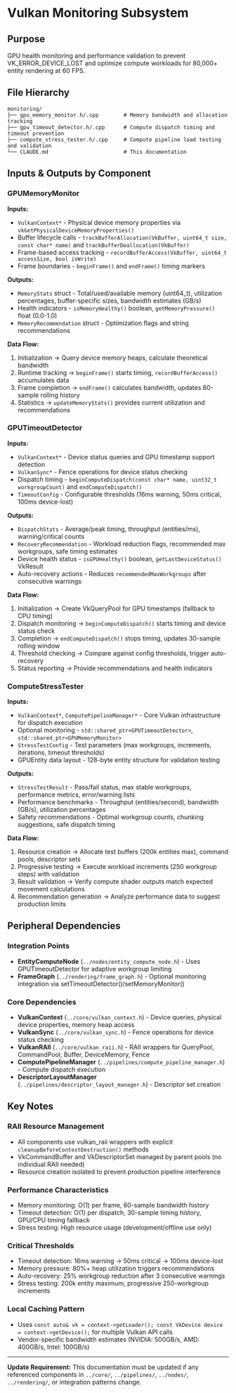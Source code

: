 # Vulkan Monitoring Subsystem

## Purpose
GPU health monitoring and performance validation to prevent VK_ERROR_DEVICE_LOST and optimize compute workloads for 80,000+ entity rendering at 60 FPS.

## File Hierarchy
```
monitoring/
├── gpu_memory_monitor.h/.cpp        # Memory bandwidth and allocation tracking  
├── gpu_timeout_detector.h/.cpp      # Compute dispatch timing and timeout prevention
├── compute_stress_tester.h/.cpp     # Compute pipeline load testing and validation
└── CLAUDE.md                        # This documentation
```

## Inputs & Outputs by Component

### GPUMemoryMonitor
**Inputs:**
- `VulkanContext*` - Physical device memory properties via `vkGetPhysicalDeviceMemoryProperties()`
- Buffer lifecycle calls - `trackBufferAllocation(VkBuffer, uint64_t size, const char* name)` and `trackBufferDeallocation(VkBuffer)`
- Frame-based access tracking - `recordBufferAccess(VkBuffer, uint64_t accessSize, bool isWrite)`
- Frame boundaries - `beginFrame()` and `endFrame()` timing markers

**Outputs:**
- `MemoryStats` struct - Total/used/available memory (uint64_t), utilization percentages, buffer-specific sizes, bandwidth estimates (GB/s)
- Health indicators - `isMemoryHealthy()` boolean, `getMemoryPressure()` float (0.0-1.0)
- `MemoryRecommendation` struct - Optimization flags and string recommendations

**Data Flow:**
1. Initialization → Query device memory heaps, calculate theoretical bandwidth
2. Runtime tracking → `beginFrame()` starts timing, `recordBufferAccess()` accumulates data
3. Frame completion → `endFrame()` calculates bandwidth, updates 60-sample rolling history
4. Statistics → `updateMemoryStats()` provides current utilization and recommendations

### GPUTimeoutDetector  
**Inputs:**
- `VulkanContext*` - Device status queries and GPU timestamp support detection
- `VulkanSync*` - Fence operations for device status checking
- Dispatch timing - `beginComputeDispatch(const char* name, uint32_t workgroupCount)` and `endComputeDispatch()`
- `TimeoutConfig` - Configurable thresholds (16ms warning, 50ms critical, 100ms device-lost)

**Outputs:**
- `DispatchStats` - Average/peak timing, throughput (entities/ms), warning/critical counts
- `RecoveryRecommendation` - Workload reduction flags, recommended max workgroups, safe timing estimates
- Device health status - `isGPUHealthy()` boolean, `getLastDeviceStatus()` VkResult
- Auto-recovery actions - Reduces `recommendedMaxWorkgroups` after consecutive warnings

**Data Flow:**
1. Initialization → Create VkQueryPool for GPU timestamps (fallback to CPU timing)
2. Dispatch monitoring → `beginComputeDispatch()` starts timing and device status check
3. Completion → `endComputeDispatch()` stops timing, updates 30-sample rolling window
4. Threshold checking → Compare against config thresholds, trigger auto-recovery
5. Status reporting → Provide recommendations and health indicators

### ComputeStressTester
**Inputs:**
- `VulkanContext*`, `ComputePipelineManager*` - Core Vulkan infrastructure for dispatch execution
- Optional monitoring - `std::shared_ptr<GPUTimeoutDetector>`, `std::shared_ptr<GPUMemoryMonitor>`
- `StressTestConfig` - Test parameters (max workgroups, increments, iterations, timeout thresholds)
- GPUEntity data layout - 128-byte entity structure for validation testing

**Outputs:**
- `StressTestResult` - Pass/fail status, max stable workgroups, performance metrics, error/warning lists
- Performance benchmarks - Throughput (entities/second), bandwidth (GB/s), utilization percentages
- Safety recommendations - Optimal workgroup counts, chunking suggestions, safe dispatch timing

**Data Flow:**
1. Resource creation → Allocate test buffers (200k entities max), command pools, descriptor sets
2. Progressive testing → Execute workload increments (250 workgroup steps) with validation
3. Result validation → Verify compute shader outputs match expected movement calculations
4. Recommendation generation → Analyze performance data to suggest production limits

## Peripheral Dependencies

### Integration Points
- **EntityComputeNode** (`../nodes/entity_compute_node.h`) - Uses GPUTimeoutDetector for adaptive workgroup limiting
- **FrameGraph** (`../rendering/frame_graph.h`) - Optional monitoring integration via setTimeoutDetector()/setMemoryMonitor()

### Core Dependencies
- **VulkanContext** (`../core/vulkan_context.h`) - Device queries, physical device properties, memory heap access
- **VulkanSync** (`../core/vulkan_sync.h`) - Fence operations for device status checking
- **VulkanRAII** (`../core/vulkan_raii.h`) - RAII wrappers for QueryPool, CommandPool, Buffer, DeviceMemory, Fence
- **ComputePipelineManager** (`../pipelines/compute_pipeline_manager.h`) - Compute dispatch execution
- **DescriptorLayoutManager** (`../pipelines/descriptor_layout_manager.h`) - Descriptor set creation

## Key Notes

### RAII Resource Management
- All components use vulkan_raii wrappers with explicit `cleanupBeforeContextDestruction()` methods
- VkCommandBuffer and VkDescriptorSet managed by parent pools (no individual RAII needed)
- Resource creation isolated to prevent production pipeline interference

### Performance Characteristics
- Memory monitoring: O(1) per frame, 60-sample bandwidth history
- Timeout detection: O(1) per dispatch, 30-sample timing history, GPU/CPU timing fallback
- Stress testing: High resource usage (development/offline use only)

### Critical Thresholds
- Timeout detection: 16ms warning → 50ms critical → 100ms device-lost
- Memory pressure: 80%+ heap utilization triggers recommendations
- Auto-recovery: 25% workgroup reduction after 3 consecutive warnings
- Stress testing: 200k entity maximum, progressive 250-workgroup increments

### Local Caching Pattern
- Uses `const auto& vk = context->getLoader(); const VkDevice device = context->getDevice();` for multiple Vulkan API calls
- Vendor-specific bandwidth estimates (NVIDIA: 500GB/s, AMD: 400GB/s, Intel: 100GB/s)

---
**Update Requirement:** This documentation must be updated if any referenced components in `../core/`, `../pipelines/`, `../nodes/`, `../rendering/`, or integration patterns change.